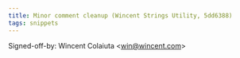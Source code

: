 ```yaml
---
title: Minor comment cleanup (Wincent Strings Utility, 5dd6388)
tags: snippets
---
```


Signed-off-by: Wincent Colaiuta &lt;win@wincent.com&gt;
